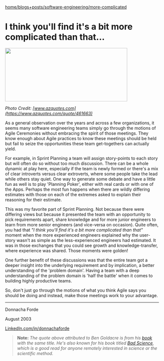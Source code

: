 [home/](https://donnachaforde.github.io)[blogs+posts/](https://donnachaforde.github.io/blogs+posts/)[software-engineering/](https://donnachaforde.github.io/blogs+posts/software-engineering/)[more-complicated](https://donnachaforde.github.io/blogs+posts/software-engineering/more-complicated/more-complicated.html)

# I think you'll find it's a bit more complicated than that...


<img src="https://www.azquotes.com/picture-quotes/quote-i-think-you-ll-find-it-s-a-bit-more-complicated-than-that-ben-goldacre-46-16-63.jpg" width="400" height="175" />

_Photo Credit: [www.azquotes.com](https://www.azquotes.com/quote/461663)_


As a general observation over the years and across a few organizations, it seems many software engineering teams simply go through the motions of Agile Ceremonies without embracing the spirit of those meetings. They know enough about Agile practices to know these meetings should be held but fail to seize the opportunities these team get-togethers can actually yield. 

For example, in Sprint Planning a team will assign story-points to each story but will often do so without too much discussion. There can be a whole dynamic at play here, especially if the team is newly formed or there's a mix of clear introverts versus clear extroverts, where some people take the lead while others stay quiet. One way to generate some debate and have a little fun as well is to play 'Planning Poker', either with real cards or with one of the Apps. Perhaps the most fun happens when there are wildly differing estimates with those on each of the extremes asked to explain their reasoning for their estimate. 

This was my favorite part of Sprint Planning. Not because there were differing views but because it presented the team with an opportunity to pick requirements apart, share knowledge and for more junior engineers to learn from more senior engineers (and vice-versa on occasion). Quite often, you had that _"I think you'll find it's a bit more complicated than that"_ moment when the more experienced engineers explained why the user-story wasn't as simple as the less-experienced engineers had estimated. It was in those exchanges that you could see growth and knowledge-transfer, where experience was shared. Those moments were golden!

One further benefit of these discussions was that the entire team got a deeper insight into the underlying requirement and by implication, a better understanding of the 'problem domain'. Having a team with a deep understanding of the problem domain is 'half the battle' when it comes to building highly productive teams. 

So, don't just go through the motions of what you think Agile says you should be doing and instead, make those meetings work to your advantage. 



***
Donnacha Forde

August 2003

[LinkedIn.com/in/donnachaforde](https://www.linkedin.com/in/donnachaforde)

> **Note:**
_The quote above attributed to Ben Goldacre is from his [book](https://www.amazon.co.uk/Think-Youll-Find-More-Complicated/dp/0007505140) with the same title. He's also known for his book titled [Bad Science](https://www.amazon.co.uk/Bad-Science-Ben-Goldacre/dp/000728487X), which is a good read for anyone remotely interested in science or the scientific method._